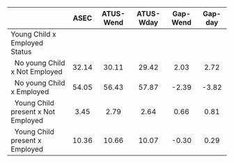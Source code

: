 
|                      |         ASEC |    ATUS-Wend |    ATUS-Wday |     Gap-Wend |      Gap-day |
| -------------------- | :----------: | :----------: | :----------: | :----------: | :----------: |
| Young Child x Employed Status |              |              |              |              |              |
| &nbsp;&nbsp;No young Child x Not Employed |        32.14 |        30.11 |        29.42 |         2.03 |         2.72 |
| &nbsp;&nbsp;No young Child x Employed |        54.05 |        56.43 |        57.87 |        -2.39 |        -3.82 |
| &nbsp;&nbsp;Young Child present x Not Employed |         3.45 |         2.79 |         2.64 |         0.66 |         0.81 |
| &nbsp;&nbsp;Young Child present x Employed |        10.36 |        10.66 |        10.07 |        -0.30 |         0.29 |

